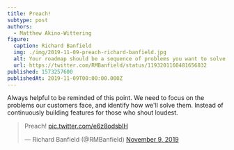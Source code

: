 ```yaml
---
title: Preach!
subtype: post
authors:
  - Matthew Akino-Wittering
figure:
  caption: Richard Banfield
  img: ./img/2019-11-09-preach-richard-banfield.jpg
  alt: Your roadmap should be a sequence of problems you want to solve, not features. Your success metrics should be agreed upon while you are defining the problem, not the solution.
  url: https://twitter.com/RMBanfield/status/1193201160481656832
published: 1573257600
publishedAt: 2019-11-09T00:00:00.000Z
---
```

Always helpful to be reminded of this point. We need to focus on the problems our customers face, and identify how we'll solve them. Instead of continuously building features for those who shout loudest.

<blockquote class="twitter-tweet"><p lang="en" dir="ltr">Preach! <a href="https://t.co/e6z8odsblH">pic.twitter.com/e6z8odsblH</a></p>&mdash; Richard Banfield (@RMBanfield) <a href="https://twitter.com/RMBanfield/status/1193201160481656832?ref_src=twsrc%5Etfw">November 9, 2019</a></blockquote> <script async src="https://platform.twitter.com/widgets.js" charset="utf-8"></script>
